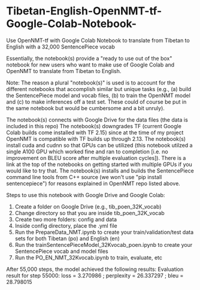 # Tibetan-English-OpenNMT-tf-Google-Colab-Notebook-
Use OpenNMT-tf with Google Colab Notebook to translate from Tibetan to English with a 32,000 SentencePiece vocab

Essentially, the notebook(s) provide a "ready to use out of the box" notebook for new users who want to make use of Google Colab and OpenNMT to translate from Tibetan to English.

Note: The reason a plural "notebook(s)" is used is to account for the different notebooks that accomplish similar but unique tasks (e.g., (a) build the SentencePiece model and vocab files, (b) to train the OpenNMT model and (c) to make inferences off a test set. These could of course be put in the same notebook but would be cumbersome and a bit unruly).

The notebook(s) connects with Google Drive for the data files (the data is included in this repo)
The notebook(s) downgrades TF (current Google Colab builds come installed with TF 2.15) since at the time of my project OpenNMT is compatible with TF builds up through 2.13.
The notebook(s) install cuda and cudnn so that GPUs can be utilized (this notebook utilzed a single A100 GPU which worked fine and ran to completion [i.e. no improvement on BLEU score after multiple evaluation cycles]). There is a link at the top of the notebooks on getting started with multiple GPUs if you would like to try that.
The notebook(s) installs and builds the SentencePiece command line tools from C++ source (we won't use "pip install sentencepiece") for reasons explained in OpenNMT repo listed above.

Steps to use this notebook with Google Drive and Google Colab:

1) Create a folder on Google Drive (e.g., tib_poen_32K_vocab)
2) Change directory so that you are inside tib_poen_32K_vocab
3) Create two more folders: config and data
4) Inside config directory, place the .yml file
5) Run the PrepareData_NMT.ipynb to create your train/validation/test data sets for both Tibetan (po) and English (en)
6) Run the trainSentencePieceModel_32Kvocab_poen.ipynb to create your SentencePiece vocab and model files
7) Run the PO_EN_NMT_32Kvocab.ipynb to train, evaluate, etc

After 55,000 steps, the model achieved the following results:
Evaluation result for step 55000: loss = 3.270986 ; perplexity = 26.337297 ; bleu = 28.798015
